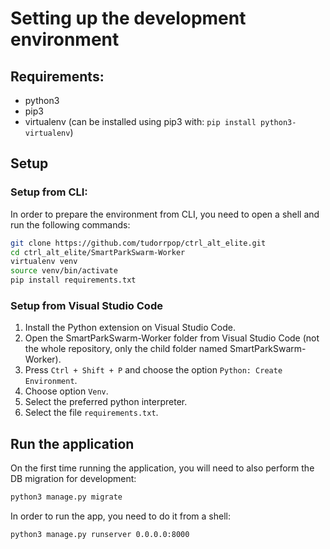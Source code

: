 # Setting up the development environment

## Requirements:
- python3
- pip3
- virtualenv (can be installed using pip3 with: ```pip install python3-virtualenv```)

## Setup

### Setup from CLI:
In order to prepare the environment from CLI, you need to open a shell and run the following commands:
```bash
git clone https://github.com/tudorrpop/ctrl_alt_elite.git
cd ctrl_alt_elite/SmartParkSwarm-Worker
virtualenv venv
source venv/bin/activate
pip install requirements.txt
```

### Setup from Visual Studio Code
1. Install the Python extension on Visual Studio Code. 
2. Open the SmartParkSwarm-Worker folder from Visual Studio Code (not the whole repository, only the child folder named SmartParkSwarm-Worker).
3. Press ```Ctrl + Shift + P``` and choose the option ```Python: Create Environment```.
4. Choose option ```Venv```.
5. Select the preferred python interpreter.
6. Select the file ```requirements.txt```.

## Run the application
On the first time running the application, you will need to also perform the DB migration for development:
```bash
python3 manage.py migrate
```

In order to run the app, you need to do it from a shell:
```bash
python3 manage.py runserver 0.0.0.0:8000
```